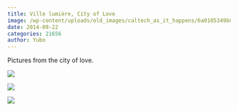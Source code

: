 ```yaml
---
title: Ville lumière, City of Love
image: /wp-content/uploads/old_images/caltech_as_it_happens/6a0105349b8251970b01b8d06b7e89970c.jpg
date: 2014-09-22
categories: 21656
author: Yubo
---
```


Pictures from the city of love.

![](/old_images/caltech_as_it_happens/6a0105349b8251970b01b7c6e182d4970b.jpg)

![](/old_images/caltech_as_it_happens/6a0105349b8251970b01a73e177941970d.jpg)

![](/old_images/caltech_as_it_happens/6a0105349b8251970b01b8d06b7f95970c.jpg)

